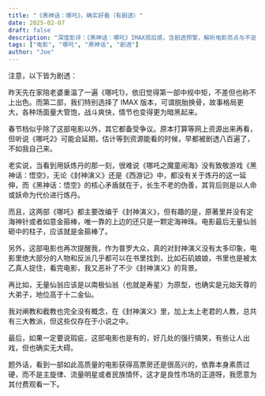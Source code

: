 ```yaml
---
title: "《黑神话：哪吒》，确实好看（有剧透）"
date: 2025-02-07
draft: false
description: "深度影评：《黑神话：哪吒》IMAX观后感，含剧透预警，解析电影亮点与不足，对比前作与原作，探讨影片背后的文化内涵。"
tags: ["电影", "哪吒", "黑神话", "剧透"]
author: "Joe"
---
```


注意，以下皆为剧透：

昨天先在家陪老婆重温了一遍《哪吒1》，依旧觉得第一部中规中矩，不差但也称不上出色。而第二部，我们特别选择了 IMAX 版本，可谓脱胎换骨，故事格局更大，各种场面量大管饱，战斗爽快，情节也变得更为暗黑起来。

春节档似乎除了这部电影以外，其它都备受争议。原本打算等网上资源出来再看，但听说《哪吒2》可能会延期，估计等到资源能看的时候，早都被剧透八百遍了，不如我自己来。

老实说，当看到用妖炼丹的那一刻，很难说《哪吒之魔童闹海》没有致敬游戏《黑神话：悟空》，无论《封神演义》还是《西游记》中，都没有关于炼丹的这一延伸，而《黑神话：悟空》的核心矛盾就在于，长生不老的伪善，其背后则是以人命或妖命为代价进行炼丹。

而且，这两部《哪吒》都主要改编于《封神演义》，但有趣的是，原著里并没有定海神针或者如意金箍棒，唯一靠的上边的还只是一颗定海神珠。电影最后无量仙翁砸中的柱子，应该就是金箍棒了。

另外，这部电影也再次提醒我，作为普罗大众，真的对封神演义没有太多印象，电影里绝大部分的人物和反派几乎都可以在书里找到，比如石矶娘娘，书里也是被太乙真人捉住，看完电影，我又恶补了不少《封神演义》的背景。

再比如，无量仙翁应该是以南极仙翁（也就是寿星）为原型，也确实是元始天尊的大弟子，地位高于十二金仙。

我对阐教和截教也完全没有概念，在《封神演义》里，加上太上老君的人教，总共有三大教派，但这些仅存在于小说之中。

最后，如果一定要说瑕疵，这部电影也是有的，好几处的强行搞笑，有些让人出戏，但也确实无大碍。

题外话，看到一部如此高质量的电影获得高票房还是很高兴的，依靠本身素质过硬，而不是主旋律、流量明星或者民族情怀，这才是良性市场的正道呀，我愿意为其付费观看一下。
